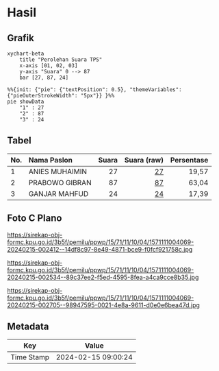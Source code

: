 # Hasil

## Grafik

```mermaid
xychart-beta
    title "Perolehan Suara TPS"
    x-axis [01, 02, 03]
    y-axis "Suara" 0 --> 87
    bar [27, 87, 24]
```

```mermaid
%%{init: {"pie": {"textPosition": 0.5}, "themeVariables": {"pieOuterStrokeWidth": "5px"}} }%%
pie showData
    "1" : 27
    "2" : 87
    "3" : 24
```

## Tabel

| No. | Nama Paslon    | Suara | Suara (raw) | Persentase |
|:--- |:-------------- | -----:| -----------:| ----------:|
| 1   | ANIES MUHAIMIN | 27    | [27][p-1]   | 19,57      |
| 2   | PRABOWO GIBRAN | 87    | [87][p-2]   | 63,04      |
| 3   | GANJAR MAHFUD  | 24    | [24][p-3]   | 17,39      |


[p-1]: https://github.com/gigit-pemilu/pemilu-2024-15-jambi/blob/main/pilpres/hitung-suara/sub/15-jambi/sub/71-kota-jambi/sub/11-paal-merah/sub/1004-lingkar-selatan/sub/069-tps/sub/paslon-1.txt
[p-2]: https://github.com/gigit-pemilu/pemilu-2024-15-jambi/blob/main/pilpres/hitung-suara/sub/15-jambi/sub/71-kota-jambi/sub/11-paal-merah/sub/1004-lingkar-selatan/sub/069-tps/sub/paslon-2.txt
[p-3]: https://github.com/gigit-pemilu/pemilu-2024-15-jambi/blob/main/pilpres/hitung-suara/sub/15-jambi/sub/71-kota-jambi/sub/11-paal-merah/sub/1004-lingkar-selatan/sub/069-tps/sub/paslon-3.txt

## Foto C Plano

https://sirekap-obj-formc.kpu.go.id/3b5f/pemilu/ppwp/15/71/11/10/04/1571111004069-20240215-002412--14df8c97-8e49-4871-bce9-f0fcf921758c.jpg

https://sirekap-obj-formc.kpu.go.id/3b5f/pemilu/ppwp/15/71/11/10/04/1571111004069-20240215-002534--89c37ee2-f5ed-4595-8fea-a4ca9cce8b35.jpg

https://sirekap-obj-formc.kpu.go.id/3b5f/pemilu/ppwp/15/71/11/10/04/1571111004069-20240215-002705--98947595-0021-4e8a-9611-d0e0e6bea47d.jpg


## Metadata

| Key        | Value               |
| ---------- | ------------------- |
| Time Stamp | 2024-02-15 09:00:24 |



